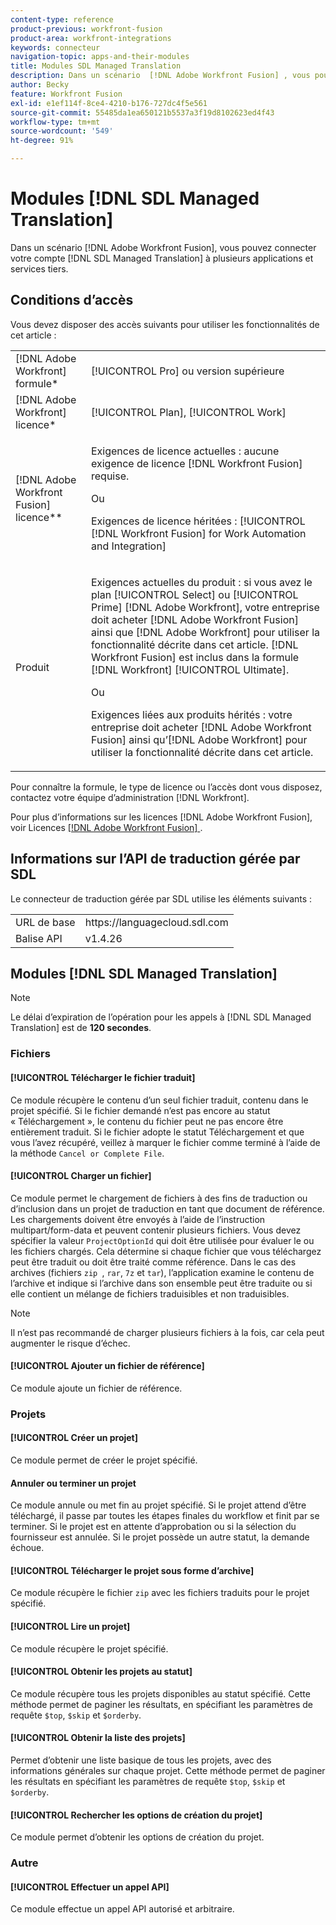```yaml
---
content-type: reference
product-previous: workfront-fusion
product-area: workfront-integrations
keywords: connecteur
navigation-topic: apps-and-their-modules
title: Modules SDL Managed Translation
description: Dans un scénario  [!DNL Adobe Workfront Fusion] , vous pouvez connecter votre compte SDL Managed Translation à plusieurs applications et services tiers.
author: Becky
feature: Workfront Fusion
exl-id: e1ef114f-8ce4-4210-b176-727dc4f5e561
source-git-commit: 55485da1ea650121b5537a3f19d8102623ed4f43
workflow-type: tm+mt
source-wordcount: '549'
ht-degree: 91%

---
```


# Modules [!DNL SDL Managed Translation]

Dans un scénario [!DNL Adobe Workfront Fusion], vous pouvez connecter votre compte [!DNL SDL Managed Translation] à plusieurs applications et services tiers.

## Conditions d’accès

Vous devez disposer des accès suivants pour utiliser les fonctionnalités de cet article :

<table style="table-layout:auto"> 
 <col> 
 <col> 
 <tbody> 
  <tr> 
   <td role="rowheader">[!DNL Adobe Workfront] formule*</td>
  <td> <p>[!UICONTROL Pro] ou version supérieure</p> </td>
  </tr> 
  <tr data-mc-conditions=""> 
   <td role="rowheader">[!DNL Adobe Workfront] licence*</td>
   <td> <p>[!UICONTROL Plan], [!UICONTROL Work]</p> </td> 
  </tr> 
  <tr> 
   <td role="rowheader">[!DNL Adobe Workfront Fusion] licence**</td> 
   <td>
   <p>Exigences de licence actuelles : aucune exigence de licence [!DNL Workfront Fusion] requise.</p>
   <p>Ou</p>
   <p>Exigences de licence héritées : [!UICONTROL [!DNL Workfront Fusion] for Work Automation and Integration] </p>
   </td> 
  </tr> 
  <tr> 
   <td role="rowheader">Produit</td> 
   <td>
   <p>Exigences actuelles du produit : si vous avez le plan [!UICONTROL Select] ou [!UICONTROL Prime] [!DNL Adobe Workfront], votre entreprise doit acheter [!DNL Adobe Workfront Fusion] ainsi que [!DNL Adobe Workfront] pour utiliser la fonctionnalité décrite dans cet article. [!DNL Workfront Fusion] est inclus dans la formule [!DNL Workfront] [!UICONTROL Ultimate].</p>
   <p>Ou</p>
   <p>Exigences liées aux produits hérités : votre entreprise doit acheter [!DNL Adobe Workfront Fusion] ainsi qu’[!DNL Adobe Workfront] pour utiliser la fonctionnalité décrite dans cet article.</p>
   </td> 
  </tr> 
 </tbody> 
</table>

Pour connaître la formule, le type de licence ou l’accès dont vous disposez, contactez votre équipe d’administration [!DNL Workfront].

Pour plus d’informations sur les licences [!DNL Adobe Workfront Fusion], voir Licences [[!DNL Adobe Workfront Fusion] ](../../workfront-fusion/get-started/license-automation-vs-integration.md).

## Informations sur l’API de traduction gérée par SDL

Le connecteur de traduction gérée par SDL utilise les éléments suivants :

<table style="table-layout:auto"> 
 <col> 
 <col> 
 <tbody> 
  <tr> 
   <td role="rowheader">URL de base</td> 
   <td>https://languagecloud.sdl.com</td> 
  </tr>
  <tr> 
   <td role="rowheader">Balise API</td> 
   <td>v1.4.26</td> 
  </tr>
 </tbody> 
 </table>

## Modules [!DNL SDL Managed Translation]

>[!NOTE]
>
>Le délai d’expiration de l’opération pour les appels à [!DNL SDL Managed Translation] est de **120 secondes**.

### Fichiers

#### [!UICONTROL Télécharger le fichier traduit]

Ce module récupère le contenu d’un seul fichier traduit, contenu dans le projet spécifié. Si le fichier demandé n’est pas encore au statut « Téléchargement », le contenu du fichier peut ne pas encore être entièrement traduit. Si le fichier adopte le statut Téléchargement et que vous l’avez récupéré, veillez à marquer le fichier comme terminé à l’aide de la méthode `Cancel or Complete File`.

#### [!UICONTROL Charger un fichier]

Ce module permet le chargement de fichiers à des fins de traduction ou d’inclusion dans un projet de traduction en tant que document de référence. Les chargements doivent être envoyés à l’aide de l’instruction multipart/form-data et peuvent contenir plusieurs fichiers. Vous devez spécifier la valeur `ProjectOptionId` qui doit être utilisée pour évaluer le ou les fichiers chargés. Cela détermine si chaque fichier que vous téléchargez peut être traduit ou doit être traité comme référence. Dans le cas des archives (fichiers `zip `, `rar`, `7z` et `tar`), l’application examine le contenu de l’archive et indique si l’archive dans son ensemble peut être traduite ou si elle contient un mélange de fichiers traduisibles et non traduisibles.

>[!NOTE]
>
>Il n’est pas recommandé de charger plusieurs fichiers à la fois, car cela peut augmenter le risque d’échec.

#### [!UICONTROL Ajouter un fichier de référence]

Ce module ajoute un fichier de référence.

### Projets

#### [!UICONTROL Créer un projet]

Ce module permet de créer le projet spécifié.

#### Annuler ou terminer un projet

Ce module annule ou met fin au projet spécifié. Si le projet attend d’être téléchargé, il passe par toutes les étapes finales du workflow et finit par se terminer. Si le projet est en attente d’approbation ou si la sélection du fournisseur est annulée. Si le projet possède un autre statut, la demande échoue.

#### [!UICONTROL Télécharger le projet sous forme d’archive]

Ce module récupère le fichier `zip` avec les fichiers traduits pour le projet spécifié.

#### [!UICONTROL Lire un projet]

Ce module récupère le projet spécifié.

#### [!UICONTROL Obtenir les projets au statut]

Ce module récupère tous les projets disponibles au statut spécifié. Cette méthode permet de paginer les résultats, en spécifiant les paramètres de requête `$top`, `$skip` et `$orderby`.

#### [!UICONTROL Obtenir la liste des projets]

Permet d’obtenir une liste basique de tous les projets, avec des informations générales sur chaque projet. Cette méthode permet de paginer les résultats en spécifiant les paramètres de requête `$top`, `$skip` et `$orderby`.

#### [!UICONTROL Rechercher les options de création du projet]

Ce module permet d’obtenir les options de création du projet.

### Autre

#### [!UICONTROL Effectuer un appel API]

Ce module effectue un appel API autorisé et arbitraire.
